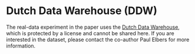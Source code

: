 # Dutch Data Warehouse (DDW)

The real-data experiment in the paper uses the [Dutch Data Warehouse](https://pubmed.ncbi.nlm.nih.gov/34425864/), which is protected by a license and cannot be shared here.
If you are interested in the dataset, please contact the co-author Paul Elbers for more information. 
